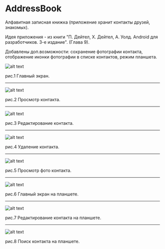 # AddressBook
Алфавитная записная книжка (приложение хранит контакты друзей, знакомых).

Идея приложения - из книги "П. Дейтел, Х. Дейтел, А. Уолд. Android для разработчиков. 3-е издание". (Глава 9).

Добавлены доп.возможности: сохранение фотографии контакта, отображение иконки фотографии в списке контактов, режим планшета.

![alt text](screenshots/addressbook1.jpg "рис.1 Главный экран.")

рис.1 Главный экран.

---

![alt text](screenshots/addressbook2.jpg "рис.2 Просмотр контакта.")

рис.2 Просмотр контакта.

---

![alt text](screenshots/addressbook3.jpg "рис.3 Редактирование контакта.")

рис.3 Редактирование контакта.

---

![alt text](screenshots/addressbook4.jpg "рис.4 Удаление контакта.")

рис.4 Удаление контакта.

---

![alt text](screenshots/addressbook5.jpg "рис.5 Просмотр фото контакта.")

рис.5 Просмотр фото контакта.

---

![alt text](screenshots/addressbook6.jpg "рис.6 Главный экран на планшете.")

рис.6 Главный экран на планшете.

----

![alt text](screenshots/addressbook7.jpg "рис.7 Редактирование контакта на планшете.")

рис.7 Редактирование контакта на планшете.

----

![alt text](screenshots/addressbook8.jpg "рис.8 Поиск контакта на планшете.")

рис.8 Поиск контакта на планшете.
